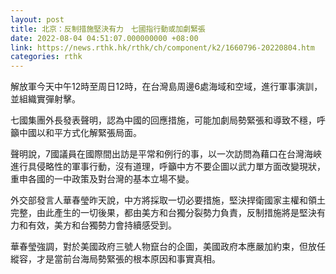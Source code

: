 ```yaml
---
layout: post
title: 北京：反制措施堅決有力　七國指行動或加劇緊張
date: 2022-08-04 04:51:07.000000000 +08:00
link: https://news.rthk.hk/rthk/ch/component/k2/1660796-20220804.htm
categories: rthk
---
```


解放軍今天中午12時至周日12時，在台灣島周邊6處海域和空域，進行軍事演訓，並組織實彈射擊。

七國集團外長發表聲明，認為中國的回應措施，可能加劇局勢緊張和導致不穩，呼籲中國以和平方式化解緊張局面。

聲明說，7國議員在國際間出訪是平常和例行的事，以一次訪問為藉口在台灣海峽進行具侵略性的軍事行動，沒有道理，呼籲中方不要企圖以武力單方面改變現狀，重申各國的一中政策及對台灣的基本立場不變。

外交部發言人華春瑩昨天說，中方將採取一切必要措施，堅決捍衛國家主權和領土完整，由此產生的一切後果，都由美方和台獨分裂勢力負責，反制措施將是堅決有力和有效，美方和台獨勢力會持續感受到。

華春瑩強調，對於美國政府三號人物竄台的企圖，美國政府本應嚴加約束，但放任縱容，才是當前台海局勢緊張的根本原因和事實真相。
